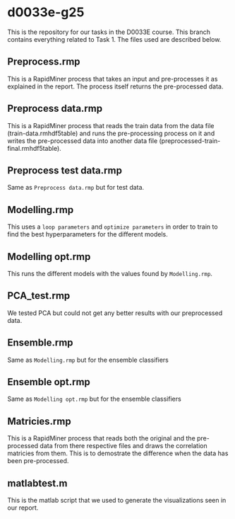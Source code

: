 # d0033e-g25
This is the repository for our tasks in the D0033E course. This branch contains everything related to Task 1. The files used are described below.

## Preprocess.rmp
This is a RapidMiner process that takes an input and pre-processes it as explained in the report. The process itself returns the pre-processed data.

## Preprocess data.rmp
This is a RapidMiner process that reads the train data from the data file (train-data.rmhdf5table) and runs the pre-processing process on it and writes the pre-processed data into another data file (preprocessed-train-final.rmhdf5table).

## Preprocess test data.rmp
Same as `Preprocess data.rmp` but for test data. 

## Modelling.rmp
This uses a `loop parameters` and `optimize parameters` in order to train to find the best hyperparameters for the different models. 

## Modelling opt.rmp
This runs the different models with the values found by `Modelling.rmp`. 

## PCA_test.rmp
We tested PCA but could not get any better results with our preprocessed data. 

## Ensemble.rmp
Same as `Modelling.rmp` but for the ensemble classifiers

## Ensemble opt.rmp
Same as `Modelling opt.rmp` but for the ensemble classifiers

## Matricies.rmp
This is a RapidMiner process that reads both the original and the pre-processed data from there respective files and draws the correlation matricies from them. This is to demostrate the difference when the data has been pre-processed. 

## matlabtest.m
This is the matlab script that we used to generate the visualizations seen in our report. 